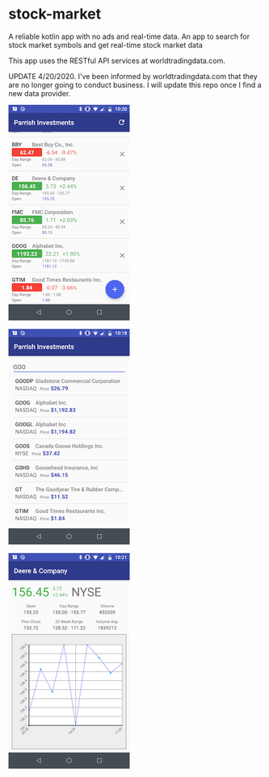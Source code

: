 # stock-market
A reliable kotlin app with no ads and real-time data. An app to search for stock market symbols and get real-time stock market data

This app uses the RESTful API services at worldtradingdata.com. 

UPDATE 4/20/2020.  I've been informed by worldtradingdata.com that they are no longer going to conduct business.  I will update this repo once I find a new data provider.


![symbol screen](symbol-page.png)


![Search For Symbols](search.png)


![Company Details](graph.png)
